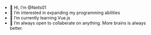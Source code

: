 - 👋 Hi, I’m @Nells01
- 👀 I’m interested in expanding my programming abilities
- 🌱 I’m currently learning Vue.js
- 💞️ I’m always open to collaberate on anything. More brains is always better.

<!---
Nells01/Nells01 is a ✨ special ✨ repository because its `README.md` (this file) appears on your GitHub profile.
You can click the Preview link to take a look at your changes.
--->
